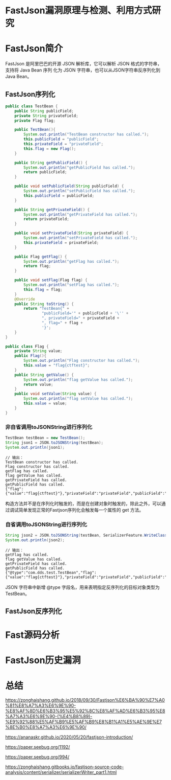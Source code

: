 # FastJson漏洞原理与检测、利用方式研究
# FastJson简介
FastJson 是阿⾥巴巴的开源 JSON 解析库，它可以解析 JSON 格式的字符串，⽀持将 Java Bean 序列
化为 JSON 字符串，也可以从JSON字符串反序列化到 Java Bean。
## FastJson序列化
```java
public class TestBean {
    public String publicField;
    private String privateField;
    private Flag flag;

    public TestBean(){
        System.out.println("TestBean constructor has called.");
        this.publicField = "publicField";
        this.privateField = "privateField";
        this.flag = new Flag();
    }

    public String getPublicField() {
        System.out.println("getPublicField has called.");
        return publicField;
    }

    public void setPublicField(String publicField) {
        System.out.println("setPublicField has called.");
        this.publicField = publicField;
    }

    public String getPrivateField() {
        System.out.println("getPrivateField has called.");
        return privateField;
    }

    public void setPrivateField(String privateField) {
        System.out.println("setPrivateField has called.");
        this.privateField = privateField;
    }

    public Flag getFlag() {
        System.out.println("getFlag has called.");
        return flag;
    }

    public void setFlag(Flag flag) {
        System.out.println("setFlag has called.");
        this.flag = flag;
    }
    @Override
    public String toString() {
        return "TestBean{" +
                "publicField='" + publicField + '\'' +
                ", privateField=" + privateField +
                ", flag=" + flag +
                '}';
    }
}

public class Flag {
    private String value;
    public Flag(){
        System.out.println("Flag constructor has called.");
        this.value = "flag{ctftest}";
    }
    public String getValue() {
        System.out.println("flag getValue has called.");
        return value;
    }
    public void setValue(String value) {
        System.out.println("flag setValue has called.");
        this.value = value;
    }
}
```
### **⾮⾃省调用toJSONString进行序列化**
```java
TestBean testBean = new TestBean();
String json1 = JSON.toJSONString(testBean);
System.out.println(json1);
```
```
// 输出：
TestBean constructor has called.
Flag constructor has called.
getFlag has called.
flag getValue has called.
getPrivateField has called.
getPublicField has called.
{"flag":{"value":"flag{ctftest}"},"privateField":"privateField","publicField":"publicField"}
```
构造⽅法并不是在序列化时触发的，⽽是在创建对象时触发的，除此之外，可以通过调试简单发现正常的Fastjson序列化会触发每⼀个属性的 get ⽅法。

### **⾃省调用toJSONString进行序列化**
```java
String json2 = JSON.toJSONString(testBean, SerializerFeature.WriteClassName);
System.out.println(json2);
```
```
// 输出：
getFlag has called.
flag getValue has called.
getPrivateField has called.
getPublicField has called.
{"@type":"com.dds.test.TestBean","flag":{"value":"flag{ctftest}"},"privateField":"privateField","publicField":"publicField"}
```
JSON 字符串中新增 @type 字段名，⽤来表明指定反序列化的⽬标对象类型为 TestBean。
## FastJson反序列化

# Fast源码分析

# FastJson历史漏洞

# 总结

https://zonghaishang.github.io/2018/09/30/Fastjson%E6%BA%90%E7%A0%81%E8%A7%A3%E6%9E%90-%E8%AF%8D%E6%B3%95%E5%92%8C%E8%AF%AD%E6%B3%95%E8%A7%A3%E6%9E%90-(%E4%B8%89)-%E9%92%88%E5%AF%B9%E5%AF%B9%E8%B1%A1%E5%AE%9E%E7%8E%B0%E8%A7%A3%E6%9E%90/

https://ananaskr.github.io/2020/05/20/fastjson-introduction/

https://paper.seebug.org/1192/

https://paper.seebug.org/994/

https://zonghaishang.gitbooks.io/fastjson-source-code-analysis/content/serializer/serializerWriter_part1.html